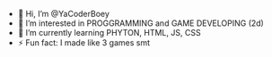 - 👋 Hi, I’m @YaCoderBoey
- 👀 I’m interested in PROGGRAMMING and GAME DEVELOPING (2d)
- 🌱 I’m currently learning PHYTON, HTML, JS, CSS
- ⚡ Fun fact: I made like 3 games smt
<!---
YaCoderBoey/YaCoderBoey is a ✨ special ✨ repository because its `README.md` (this file) appears on your GitHub profile.
You can click the Preview link to take a look at your changes.
--->
